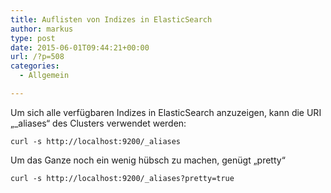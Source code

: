 ```yaml
---
title: Auflisten von Indizes in ElasticSearch
author: markus
type: post
date: 2015-06-01T09:44:21+00:00
url: /?p=508
categories:
  - Allgemein

---
```

Um sich alle verfügbaren Indizes in ElasticSearch anzuzeigen, kann die URI &#8222;_aliases&#8220; des Clusters verwendet werden:
  
`curl -s http://localhost:9200/_aliases`

Um das Ganze noch ein wenig hübsch zu machen, genügt &#8222;pretty&#8220;
  
`curl -s http://localhost:9200/_aliases?pretty=true`